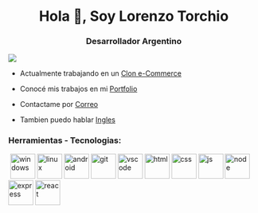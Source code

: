 <h1 align="center">Hola 👋, Soy Lorenzo Torchio</h1>
<h3 align="center">Desarrollador Argentino</h3>

![](https://komarev.com/ghpvc/?username=LorenzoTorchio)

-  Actualmente trabajando en un [Clon e-Commerce](https://github.com/LorenzoTorchio/CodoACodo/tree/main/Pagina-Funko)

-  Conocé mis trabajos en mi [Portfolio](https://lorenzotorchio.github.io/Portfolio/)

-  Contactame por [Correo](mailto:lorenzotorchios@gmail.com?subject=Contacto%20desde%20GitHub)

-  Tambien puedo hablar [Ingles](https://www.efset.org/cert/Pie4pv)

<h3 align="left">Herramientas - Tecnologias:</h3>
<p align="left"> 

<picture>
  <source media="(prefers-color-scheme: light)" srcset="" witdh="50" height="50">
  <source media="(prefers-color-scheme: dark )" srcset="" witdh="50" height="50">
  <img alt="">
</picture>

 <picture>
    <source media="(prefers-color-scheme: light)" srcset="https://github.com/LorenzoTorchio/LorenzoTorchio/assets/71746695/6d436fc7-529a-4c69-a25d-c2814c8d89e5" witdh="50" height="50">
    <source media="(prefers-color-scheme: dark )" srcset="https://github.com/LorenzoTorchio/LorenzoTorchio/assets/71746695/8acdd55d-4784-45e1-9022-c13af4c0927c" witdh="50" height="50">
    <img alt="windows">
 </picture>
  
<picture>
  <source media="(prefers-color-scheme: light)" srcset="https://github.com/LorenzoTorchio/LorenzoTorchio/assets/71746695/f6d5b732-9c65-40ee-bdc1-15fb64258421" witdh="50" height="50">
  <source media="(prefers-color-scheme: dark )" srcset="https://github.com/LorenzoTorchio/LorenzoTorchio/assets/71746695/f55ec202-1146-49a8-8c82-f5ffad7af3c0" witdh="50" height="50">
  <img alt="linux">
</picture>
  
<picture>
    <source media="(prefers-color-scheme: light)" srcset="https://github.com/LorenzoTorchio/LorenzoTorchio/assets/71746695/08a050be-0476-4b93-8dce-3b93c8a3d856" witdh="50" height="50">
    <source media="(prefers-color-scheme: dark )" srcset="https://github.com/LorenzoTorchio/LorenzoTorchio/assets/71746695/6e91d756-c577-4203-b038-78a7473a9ada" witdh="50" height="50">
    <img alt="android">
  </picture>

<picture>
  <source media="(prefers-color-scheme: light)" srcset="https://github.com/LorenzoTorchio/LorenzoTorchio/assets/71746695/4d3d1a82-d56d-4d3d-964a-aaaf416d8021" witdh="50" height="50">
  <source media="(prefers-color-scheme: dark )" srcset="https://github.com/LorenzoTorchio/LorenzoTorchio/assets/71746695/13a4bfb3-c44c-44b7-b22d-320108e3f88d" witdh="50" height="50">
  <img alt="git">
</picture>

<picture>
  <source media="(prefers-color-scheme: light)" srcset="https://github.com/LorenzoTorchio/LorenzoTorchio/assets/71746695/dd84d63f-97b0-4c5f-8c18-77c83fccf264" witdh="50" height="50">
  <source media="(prefers-color-scheme: dark )" srcset="https://github.com/LorenzoTorchio/LorenzoTorchio/assets/71746695/181d1039-5adb-487e-9b45-ad31ea1e7798" witdh="50" height="50">
  <img alt="vscode">
</picture>

<picture>
  <source media="(prefers-color-scheme: light)" srcset="https://github.com/LorenzoTorchio/LorenzoTorchio/assets/71746695/af3250af-7a16-42ae-a97c-21b0418bb854" witdh="50" height="50">
  <source media="(prefers-color-scheme: dark )" srcset="https://github.com/LorenzoTorchio/LorenzoTorchio/assets/71746695/c8351ed3-d3ae-42da-9c21-ae14ea8f36fd" witdh="50" height="50">
  <img alt="html">
</picture>


<picture>
  <source media="(prefers-color-scheme: light)" srcset="https://github.com/LorenzoTorchio/LorenzoTorchio/assets/71746695/66e591a0-40b6-4054-ba0f-e9e63ef2158d" witdh="50" height="50">
  <source media="(prefers-color-scheme: dark )" srcset="https://github.com/LorenzoTorchio/LorenzoTorchio/assets/71746695/1562b431-d465-43cb-b684-bb26118042ac" witdh="50" height="50">
  <img alt="css">
</picture>
  
<picture>
  <source media="(prefers-color-scheme: light)" srcset="https://github.com/LorenzoTorchio/LorenzoTorchio/assets/71746695/6c6a57ad-2caa-4d42-9fcf-c0237c9bedc8" witdh="50" height="50">
  <source media="(prefers-color-scheme: dark )" srcset="https://github.com/LorenzoTorchio/LorenzoTorchio/assets/71746695/85350984-273e-4d64-9f61-14b99fd6e3b9" witdh="50" height="50">
  <img alt="js">
</picture>

<picture>
  <source media="(prefers-color-scheme: light)" srcset="https://github.com/LorenzoTorchio/LorenzoTorchio/assets/71746695/bc19489f-47c7-4bca-8a5b-8a8e49cf0983" witdh="50" height="50">
  <source media="(prefers-color-scheme: dark )" srcset="https://github.com/LorenzoTorchio/LorenzoTorchio/assets/71746695/2589ffbb-6ec4-4ac0-aedc-9a72b9bd0ad5" witdh="50" height="50">
  <img alt="node">
</picture>

<picture>
  <source media="(prefers-color-scheme: light)" srcset="https://github.com/LorenzoTorchio/LorenzoTorchio/assets/71746695/5f02642e-4d12-4903-bc01-c8765e999fdb" witdh="50" height="50">
  <source media="(prefers-color-scheme: dark )" srcset="https://github.com/LorenzoTorchio/LorenzoTorchio/assets/71746695/75a1600a-cf57-4fd4-a6fd-4f952557e34a" witdh="50" height="50">
  <img alt="express">
</picture>

<picture>
  <source media="(prefers-color-scheme: light)" srcset="https://github.com/LorenzoTorchio/LorenzoTorchio/assets/71746695/55560832-d8ad-4b71-af59-fd3c78046b34" witdh="50" height="50">
  <source media="(prefers-color-scheme: dark )" srcset="https://github.com/LorenzoTorchio/LorenzoTorchio/assets/71746695/505adeea-ec05-4312-9f39-ac5bc521ce31" witdh="50" height="50">
  <img alt="react">
</picture>  
</p>
